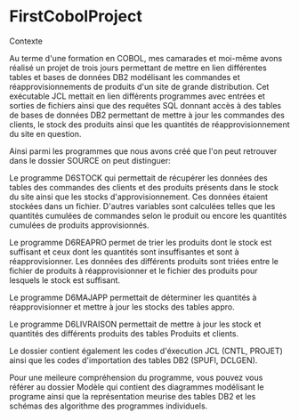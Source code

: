 # FirstCobolProject
Contexte

Au terme d'une formation en COBOL, mes camarades et moi-même avons réalisé un projet de trois jours permettant de mettre en lien différentes tables et bases de données DB2 modélisant les commandes et réapprovisionnements de produits d'un site de grande distribution.
Cet exécutable JCL mettait en lien différents programmes avec entrées et sorties de fichiers ainsi que des requêtes SQL donnant accès à des tables de bases de données DB2 permettant de mettre à jour les commandes des clients, le stock des produits ainsi que les quantités de réapprovisionnement du site en question.


Ainsi parmi les programmes que nous avons créé que l'on peut retrouver dans le dossier SOURCE on peut distinguer:

Le programme D6STOCK qui permettait de récupérer les données des tables des commandes des clients et des produits présents dans le stock du site ainsi que les stocks d'approvisionnement. Ces données étaient stockées dans un fichier. D'autres variables sont calculées telles que les quantités cumulées de commandes selon le produit ou encore les quantités cumulées de produits approvisionnés.

Le programme D6REAPRO permet de trier les produits dont le stock est suffisant et ceux dont les quantités sont insuffisantes et sont à réapprovisionner. Les données des différents produits sont triées entre le fichier de produits à réapprovisionner et le fichier des produits pour lesquels le stock est suffisant.

Le programme D6MAJAPP permettait de déterminer les quantités à réapprovisionner et mettre à jour les stocks des tables appro.

Le programme D6LIVRAISON permettait de mettre à jour les stock et quantités des différents produits des tables Produits et clients.

Le dossier contient également les codes d'éxecution JCL (CNTL, PROJET) ainsi que les codes d'importation des tables DB2 (SPUFI, DCLGEN).

Pour une meileure compréhension du programme, vous pouvez vous référer au dossier Modèle qui contient des diagrammes modélisant le programe ainsi que la représentation meurise des tables DB2 et les schémas des algorithme des programmes individuels.
